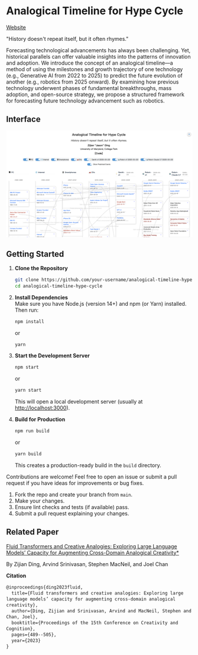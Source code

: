 # Analogical Timeline for Hype Cycle

[Website](https://anatime.netlify.app/)

"History doesn't repeat itself, but it often rhymes."

Forecasting technological advancements has always been challenging. Yet, historical parallels can offer valuable insights into the patterns of innovation and adoption. We introduce the concept of an analogical timeline—a method of using the milestones and growth trajectory of one technology (e.g., Generative AI from 2022 to 2025) to predict the future evolution of another (e.g., robotics from 2025 onward). By examining how previous technology underwent phases of fundamental breakthroughs, mass adoption, and open-source strategy, we propose a structured framework for forecasting future technology advancement such as robotics. 

## Interface

![Analogical Timeline Example](public/images/AnaTime.jpg)

## Getting Started

1. **Clone the Repository**  
   ```bash
   git clone https://github.com/your-username/analogical-timeline-hype-cycle.git
   cd analogical-timeline-hype-cycle
   ```

2. **Install Dependencies**  
   Make sure you have Node.js (version 14+) and npm (or Yarn) installed. Then run:
   ```bash
   npm install
   ```
   or
   ```bash
   yarn
   ```

3. **Start the Development Server**  
   ```bash
   npm start
   ```
   or
   ```bash
   yarn start
   ```
   This will open a local development server (usually at [http://localhost:3000](http://localhost:3000)).

4. **Build for Production**  
   ```bash
   npm run build
   ```
   or
   ```bash
   yarn build
   ```
   This creates a production-ready build in the `build` directory.

Contributions are welcome! Feel free to open an issue or submit a pull request if you have ideas for improvements or bug fixes.

1. Fork the repo and create your branch from `main`.  
2. Make your changes.  
3. Ensure lint checks and tests (if available) pass.  
4. Submit a pull request explaining your changes.

## Related Paper

[Fluid Transformers and Creative Analogies: Exploring Large Language Models’ Capacity for Augmenting Cross-Domain Analogical Creativity*](https://dl.acm.org/doi/abs/10.1145/3591196.3593516)

By Zijian Ding, Arvind Srinivasan, Stephen MacNeil, and Joel Chan  

**Citation**  
```
@inproceedings{ding2023fluid,
  title={Fluid transformers and creative analogies: Exploring large language models’ capacity for augmenting cross-domain analogical creativity},
  author={Ding, Zijian and Srinivasan, Arvind and MacNeil, Stephen and Chan, Joel},
  booktitle={Proceedings of the 15th Conference on Creativity and Cognition},
  pages={489--505},
  year={2023}
}
```